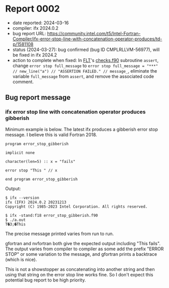# Report 0002

- date reported: 2024-03-16
- compiler: ifx 2024.0.2
- bug report URL: <https://community.intel.com/t5/Intel-Fortran-Compiler/ifx-error-stop-line-with-concatenation-operator-produces/td-p/1581108>
- status (2024-03-27): bug confirmed (bug ID CMPLRLLVM-56977), will be fixed in ifx 2024.2
- action to complete when fixed: In [FLT](https://github.com/btrettel/flt)'s [checks.f90](https://github.com/btrettel/flt/blob/main/src/checks.f90) subroutine `assert`, change `error stop full_message` to `error stop full_message = "***" // new_line("a") // "ASSERTION FAILED." // message_`, eliminate the variable `full_message` from `assert`, and remove the associated code comment.

## Bug report message

### ifx error stop line with concatenation operator produces gibberish

Minimum example is below. The latest ifx produces a gibberish error stop message. I believe this is valid Fortran 2018.

    program error_stop_gibberish

    implicit none

    character(len=5) :: x = "fails"

    error stop "This " // x

    end program error_stop_gibberish

Output:

    $ ifx --version
    ifx (IFX) 2024.0.2 20231213
    Copyright (C) 1985-2023 Intel Corporation. All rights reserved.

    $ ifx -stand:f18 error_stop_gibberish.f90 
    $ ./a.out 
    T�3;�This

The precise message printed varies from run to run.

gfortran and nvfortran both give the expected output including "This fails". The output varies from compiler to compiler as some add the prefix "ERROR STOP" or some variation to the message, and gfortran prints a backtrace (which is nice).

This is not a showstopper as concatenating into another string and then using that string on the error stop line works fine. So I don't expect this potential bug report to be high priority.
